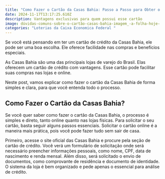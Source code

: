 ```yaml
---
title: "Como Fazer o Cartão da Casas Bahia: Passo a Passo para Obter o Seu!"
date: 2024-11-17T13:17:25.610Z
description: Vantagens exclusivas para quem possui esse cartão
image: dúvidas-comuns-sobre-o-cartão-casas-bahia-imagem_-a-folha-hoje-.webp
categories: "Loterias da Caixa Economica Federal "
---
```

Se você está pensando em ter um cartão de crédito da Casas Bahia, ele pode ser uma boa escolha. Ele oferece facilidade nas  compras e benefícios especiais.



As Casas Bahia são uma das principais lojas de varejo do Brasil. Elas oferecem um cartão de crédito com vantagens. Esse cartão pode facilitar suas compras nas lojas e online.



Neste post, vamos explicar como fazer o cartão da Casas Bahia de forma simples e clara, para que você entenda todo o processo.



## Como Fazer o Cartão da Casas Bahia?

Se você quer saber como fazer o cartão da Casas Bahia, o processo é simples e direto, tanto online quanto nas lojas físicas. Para solicitar o seu cartão, basta seguir alguns passos essenciais. Solicitar o cartão online é a maneira mais prática, pois você pode fazer tudo sem sair de casa.



Primeiro, acesse o site oficial das Casas Bahia e procure pela seção de cartão de crédito. Você verá um formulário de solicitação onde será necessário preencher informações pessoais, como nome, CPF, data de nascimento e renda mensal. Além disso, será solicitado o envio de documentos, como comprovante de residência e documento de identidade. O sistema da loja é bem organizado e pede apenas o essencial para análise de crédito.